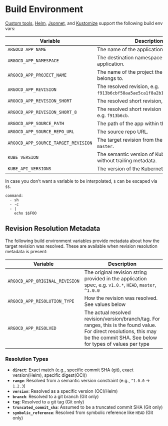 # Build Environment

[Custom tools](../operator-manual/config-management-plugins.md), [Helm](helm.md), [Jsonnet](jsonnet.md), and [Kustomize](kustomize.md) support the following build env vars:

| Variable                            | Description                                                               |
| ----------------------------------- | ------------------------------------------------------------------------- |
| `ARGOCD_APP_NAME`                   | The name of the application.                                              |
| `ARGOCD_APP_NAMESPACE`              | The destination namespace of the application.                             |
| `ARGOCD_APP_PROJECT_NAME`           | The name of the project the application belongs to.                       |
| `ARGOCD_APP_REVISION`               | The resolved revision, e.g. `f913b6cbf58aa5ae5ca1f8a2b149477aebcbd9d8`.   |
| `ARGOCD_APP_REVISION_SHORT`         | The resolved short revision, e.g. `f913b6c`.                              |
| `ARGOCD_APP_REVISION_SHORT_8`       | The resolved short revision with length 8, e.g. `f913b6cb`.               |
| `ARGOCD_APP_SOURCE_PATH`            | The path of the app within the source repo.                               |
| `ARGOCD_APP_SOURCE_REPO_URL`        | The source repo URL.                                                      |
| `ARGOCD_APP_SOURCE_TARGET_REVISION` | The target revision from the spec, e.g. `master`.                         |
| `KUBE_VERSION`                      | The semantic version of Kubernetes without trailing metadata.             |
| `KUBE_API_VERSIONS`                 | The version of the Kubernetes API.                                        |

In case you don't want a variable to be interpolated, `$` can be escaped via `$$`.

```
command:
  - sh
  - -c
  - |
    echo $$FOO
```

## Revision Resolution Metadata

The following build environment variables provide metadata about how the target revision was resolved. These are available when revision resolution metadata is present:

| Variable                     | Description                                                                                                                      |
| ---------------------------- | -------------------------------------------------------------------------------------------------------------------------------- |
| `ARGOCD_APP_ORIGINAL_REVISION`   | The original revision string provided in the application spec, e.g. `v1.0.*`, `HEAD`, `master`, `^1.0.0`                       |
| `ARGOCD_APP_RESOLUTION_TYPE`     | How the revision was resolved. See values below |
| `ARGOCD_APP_RESOLVED`        | The actual resolved revision/version/branch/tag. For ranges, this is the found value. For direct resolutions, this may be the commit SHA. See below for types of values per type   |

### Resolution Types

- **`direct`**: Exact match (e.g., specific commit SHA (git), exact version(Helm), specific digest(OCI))
- **`range`**: Resolved from a semantic version constraint (e.g., `^1.0.0` → `1.2.3`)  
- **`version`**: Resolved as a specific version (OCI/Helm)
- **`branch`**: Resolved to a git branch (Git only)
- **`tag`**: Resolved to a git tag (Git only)
- **`truncated_commit_sha`**: Assumed to be a truncated commit SHA (Git only)
- **`symbolic_reference`**: Resolved from symbolic reference like `HEAD` (Git only)